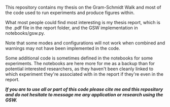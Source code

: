 This repository contains my thesis on the Gram-Schmidt Walk and most of the code used to run experiments and produce figures within. 

What most people could find most interesting is my thesis report, which is the .pdf file in the report folder, and the GSW implementation in notebooks/gsw.py. 

Note that some modes and configurations will not work when combined and warnings may not have been implemented in the code.

Some additional code is sometimes defined in the notebooks for some experiments. The notebooks are here more for me as a backup than for potential interested researchers, as they haven't been cleanly linked to which experiment they're associated with in the report if they're even in the report. 

***If you are to use all or part of this code please cite me and this repository and do not hesitate to message me any application or research using the GSW.***
